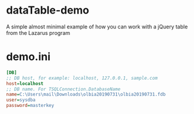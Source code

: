 # dataTable-demo
A simple almost minimal example of how you can work with a jQuery table from the Lazarus program

# demo.ini
```ini
[DB]
;; DB host, for example: localhost, 127.0.0.1, sample.com
host=localhost
;; DB name. For TSQLConnection.DatabaseName
name=C:\Users\mail\Downloads\olbia20190731\olbia20190731.fdb
user=sysdba
password=masterkey
```
